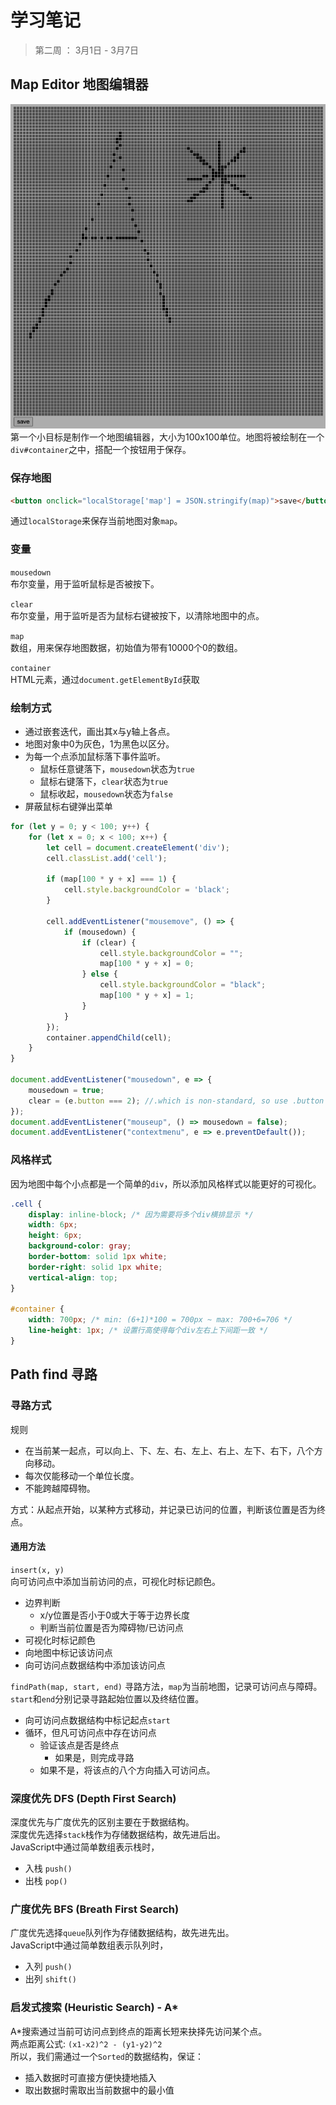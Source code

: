 # 学习笔记
> 第二周 ： 3月1日 - 3月7日

## Map Editor 地图编辑器
![MapEditor](img/MapEditor.png)  
第一个小目标是制作一个地图编辑器，大小为100x100单位。地图将被绘制在一个`div#container`之中，搭配一个按钮用于保存。  
### 保存地图
```html
<button onclick="localStorage['map'] = JSON.stringify(map)">save</button>
```
通过`localStorage`来保存当前地图对象`map`。
### 变量
`mousedown`  
布尔变量，用于监听鼠标是否被按下。  

`clear`  
布尔变量，用于监听是否为鼠标右键被按下，以清除地图中的点。

`map`  
数组，用来保存地图数据，初始值为带有10000个0的数组。

`container`  
HTML元素，通过`document.getElementById`获取

### 绘制方式
* 通过嵌套迭代，画出其x与y轴上各点。
* 地图对象中0为灰色，1为黑色以区分。
* 为每一个点添加鼠标落下事件监听。
  * 鼠标任意键落下，`mousedown`状态为`true`
  * 鼠标右键落下，`clear`状态为`true`
  * 鼠标收起，`mousedown`状态为`false`
* 屏蔽鼠标右键弹出菜单
```javascript
for (let y = 0; y < 100; y++) {
    for (let x = 0; x < 100; x++) {
        let cell = document.createElement('div');
        cell.classList.add('cell');

        if (map[100 * y + x] === 1) {
            cell.style.backgroundColor = 'black';
        }

        cell.addEventListener("mousemove", () => {
            if (mousedown) {
                if (clear) {
                    cell.style.backgroundColor = "";
                    map[100 * y + x] = 0;
                } else {
                    cell.style.backgroundColor = "black";
                    map[100 * y + x] = 1;
                }
            }
        });
        container.appendChild(cell);
    }
}

document.addEventListener("mousedown", e => {
    mousedown = true;
    clear = (e.button === 2); //.which is non-standard, so use .button
});
document.addEventListener("mouseup", () => mousedown = false);
document.addEventListener("contextmenu", e => e.preventDefault());
```
### 风格样式
因为地图中每个小点都是一个简单的`div`，所以添加风格样式以能更好的可视化。
```css
.cell {
    display: inline-block; /* 因为需要将多个div横排显示 */
    width: 6px;
    height: 6px;
    background-color: gray;
    border-bottom: solid 1px white;
    border-right: solid 1px white;
    vertical-align: top;
}

#container {
    width: 700px; /* min: (6+1)*100 = 700px ~ max: 700+6=706 */
    line-height: 1px; /* 设置行高使得每个div左右上下间距一致 */
}
```

## Path find 寻路
### 寻路方式
规则
* 在当前某一起点，可以向上、下、左、右、左上、右上、左下、右下，八个方向移动。
* 每次仅能移动一个单位长度。
* 不能跨越障碍物。  

方式：从起点开始，以某种方式移动，并记录已访问的位置，判断该位置是否为终点。  

#### 通用方法  
`insert(x, y)`  
向可访问点中添加当前访问的点，可视化时标记颜色。
* 边界判断  
  * x/y位置是否小于0或大于等于边界长度
  * 判断当前位置是否为障碍物/已访问点
* 可视化时标记颜色
* 向地图中标记该访问点  
* 向可访问点数据结构中添加该访问点

`findPath(map, start, end)`
寻路方法，`map`为当前地图，记录可访问点与障碍。`start`和`end`分别记录寻路起始位置以及终结位置。
* 向可访问点数据结构中标记起点`start`
* 循环，但凡可访问点中存在访问点
  * 验证该点是否是终点
    * 如果是，则完成寻路
  * 如果不是，将该点的八个方向插入可访问点。

### 深度优先 DFS (Depth First Search)
深度优先与广度优先的区别主要在于数据结构。  
深度优先选择`stack`栈作为存储数据结构，故先进后出。   
JavaScript中通过简单数组表示栈时，
* 入栈 `push()`
* 出栈 `pop()`

### 广度优先 BFS (Breath First Search)
广度优先选择`queue`队列作为存储数据结构，故先进先出。  
JavaScript中通过简单数组表示队列时，
* 入列 `push()`
* 出列 `shift()`

### 启发式搜索 (Heuristic Search) - A*
A*搜索通过当前可访问点到终点的距离长短来抉择先访问某个点。  
两点距离公式: `(x1-x2)^2 - (y1-y2)^2`  
所以，我们需通过一个`Sorted`的数据结构，保证：
* 插入数据时可直接方便快捷地插入
* 取出数据时需取出当前数据中的最小值
